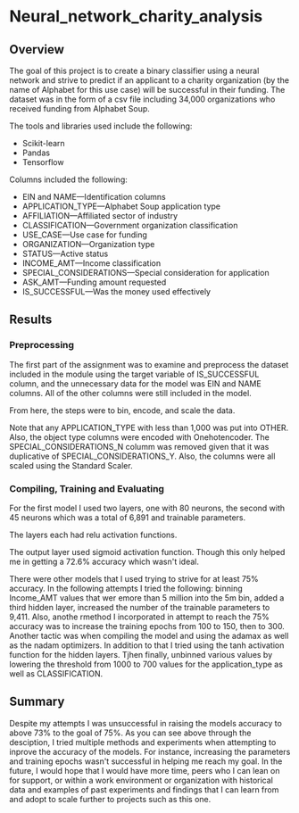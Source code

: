 # Neural_network_charity_analysis

## Overview
The goal of this project is to create a binary classifier using a neural network and strive to predict if an applicant to a charity organization (by the name of Alphabet for this use case) will be successful in their funding. The dataset was in the form of a csv file including 34,000 organizations who received funding from Alphabet Soup.

The tools and libraries used include the following:

- Scikit-learn
- Pandas
- Tensorflow

Columns included the following: 

- EIN and NAME—Identification columns
- APPLICATION_TYPE—Alphabet Soup application type
- AFFILIATION—Affiliated sector of industry
- CLASSIFICATION—Government organization classification
- USE_CASE—Use case for funding
- ORGANIZATION—Organization type
- STATUS—Active status
- INCOME_AMT—Income classification
- SPECIAL_CONSIDERATIONS—Special consideration for application
- ASK_AMT—Funding amount requested
- IS_SUCCESSFUL—Was the money used effectively

## Results

### Preprocessing
The first part of the assignment was to examine and preprocess the dataset included in the module using the target variable of IS_SUCCESSFUL column, and the unnecessary data for the model was EIN and NAME columns. All of the other columns were still included in the model.

From here, the steps were to bin, encode, and scale the data.

Note that any APPLICATION_TYPE with less than 1,000 was put into OTHER. Also, the object type columns were encoded with Onehotencoder. The SPECIAL_CONSIDERATIONS_N columm was removed given that it was duplicative of SPECIAL_CONSIDERATIONS_Y. Also, the columns were all scaled using the Standard Scaler. 

### Compiling, Training and Evaluating
For the first model I used two layers, one with 80 neurons, the second with 45 neurons which was a total of 6,891 and trainable parameters.

The layers each had relu activation functions.

The output layer used sigmoid activation function. Though this only helped me in getting a 72.6% accuracy which wasn't ideal. 

There were other models that I used trying to strive for at least 75% accuracy. In the following attempts I tried the following: binning Income_AMT values that wer emore than 5 million into the 5m bin, added a third hidden layer, increased the number of the trainable parameters to 9,411. Also, anothe rmethod I incorporated in attempt to reach the 75% accuracy was to increase the training epochs from 100 to 150, then to 300. Another tactic was when compiling the model and using the adamax as well as the nadam optimizers. In addition to that I tried using the tanh activation function for the hidden layers. Tjhen finally, unbinned various values by lowering the threshold from 1000 to 700 values for the application_type as well as CLASSIFICATION. 

## Summary
Despite my attempts I was unsuccessful in raising the models accuracy to above 73% to the goal of 75%. As you can see above through the desciption, I tried multiple methods and experiments when attempting to inprove the accuracy of the models. For instance, increasing the parameters and training epochs wasn't successful in helping me reach my goal. In the future, I would hope that I would have more time, peers who I can lean on for support, or within a work environment or organization with historical data and examples of past experiments and findings that I can learn from and adopt to scale further to projects such as this one. 
